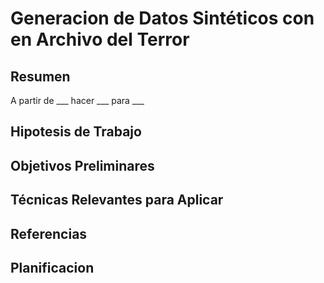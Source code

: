 # Generacion de Datos Sintéticos con en Archivo del Terror
## Resumen
A partir de ___ hacer ___ para ___
## Hipotesis de Trabajo
## Objetivos Preliminares
## Técnicas Relevantes para Aplicar
## Referencias
## Planificacion
